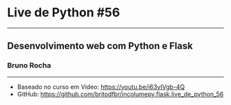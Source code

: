 # Live de Python #56
---
## Desenvolvimento web com Python e Flask

### Bruno Rocha

---

- Baseado no curso em Video: https://youtu.be/i63yIVgb-4Q
- GitHub: https://github.com/britodfbr/incolumepy.flask.live_de_python_56